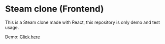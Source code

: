 # Steam clone (Frontend)

This is a Steam clone made with React, this repository is only demo and test usage.

Demo: [Click here](https://gamesfrontneethie.netlify.app)
